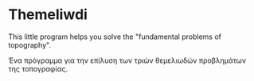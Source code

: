 # Τhemeliwdi

This little program helps you solve the "fundamental problems of topography".

Ένα πρόγραμμα για την επίλυση των τριών θεμελιωδών προβλημάτων της τοπογραφίας.

